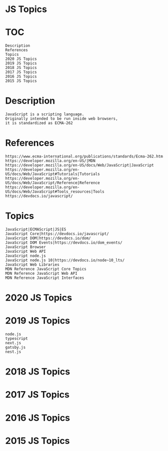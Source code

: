 # JS Topics

# TOC
    Description
    References
    Topics
    2020 JS Topics
    2019 JS Topics
    2018 JS Topics
    2017 JS Topics
    2016 JS Topics
    2015 JS Topics

# Description
    JavaScript is a scripting language.
    Originally intended to be run inside web browsers,
    it is standardized as ECMA-262

# References
    https://www.ecma-international.org/publications/standards/Ecma-262.htm
    https://developer.mozilla.org/en-US/|MDN
    https://developer.mozilla.org/en-US/docs/Web/JavaScript|JavaScript
    https://developer.mozilla.org/en-US/docs/Web/JavaScript#Tutorials|Tutorials
    https://developer.mozilla.org/en-US/docs/Web/JavaScript/Reference|Reference
    https://developer.mozilla.org/en-US/docs/Web/JavaScript#Tools_resources|Tools
    https://devdocs.io/javascript/

# Topics
    JavaScript|ECMAScript|JS|ES
    JavaScript Core|https://devdocs.io/javascript/
    JavaScript DOM|https://devdocs.io/dom/
    JavaScript DOM Events|https://devdocs.io/dom_events/
    JavaScript Browser
    JavaScript Web API
    JavaScript node.js
    JavaScript node.js 10|https://devdocs.io/node~10_lts/
    JavaScript Web Libraries
    MDN Reference JavaScript Core Topics
    MDN Reference JavaScript Web API
    MDN Reference JavaScript Interfaces

# 2020 JS Topics

# 2019 JS Topics
    node.js
    typescript
    next.js
    gatsby.js
    nest.js

# 2018 JS Topics

# 2017 JS Topics

# 2016 JS Topics

# 2015 JS Topics